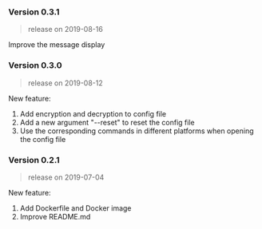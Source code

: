 ### Version 0.3.1
> release on 2019-08-16

Improve the message display

### Version 0.3.0
> release on 2019-08-12

New feature:
1. Add encryption and decryption to config file
2. Add a new argument "--reset" to reset the config file
3. Use the corresponding commands in different platforms when opening the config file

### Version 0.2.1
> release on 2019-07-04

New feature:
1. Add Dockerfile and Docker image
2. Improve README.md

